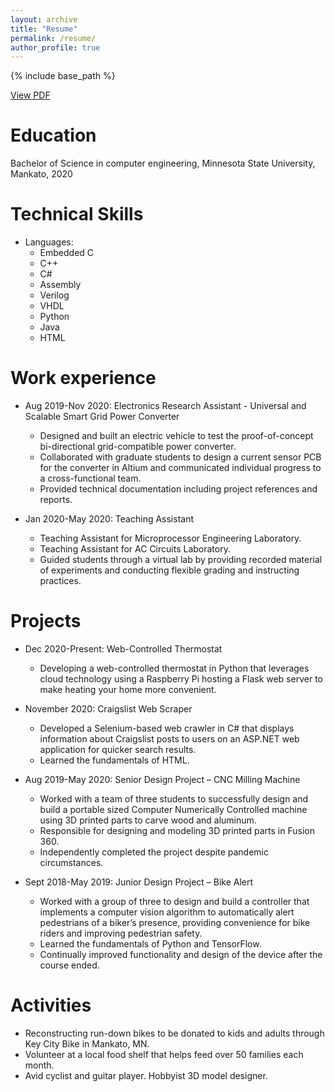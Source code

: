 ```yaml
---
layout: archive
title: "Resume"
permalink: /resume/
author_profile: true
---
```


{% include base_path %}

<a href="http://noahcoleman42.github.io/files/ncoleman_resume.pdf" target="_blank">View PDF</a>

Education
======
Bachelor of Science in computer engineering, Minnesota State University, Mankato, 2020

Technical Skills
======
* Languages:
  * Embedded C
  * C++
  * C#
  * Assembly
  * Verilog
  * VHDL
  * Python
  * Java
  * HTML

Work experience
======
* Aug 2019-Nov 2020: Electronics Research Assistant - Universal and Scalable Smart Grid Power Converter
  * Designed and built an electric vehicle to test the proof-of-concept bi-directional grid-compatible power converter.
  * Collaborated with graduate students to design a current sensor PCB for the converter in Altium and communicated individual progress to a cross-functional team.
  * Provided technical documentation including project references and reports.

* Jan 2020-May 2020: Teaching Assistant
  * Teaching Assistant for Microprocessor Engineering Laboratory.
  * Teaching Assistant for AC Circuits Laboratory.
  * Guided students through a virtual lab by providing recorded material of experiments and conducting flexible grading and instructing practices.

Projects
======
* Dec 2020-Present: Web-Controlled Thermostat
  * Developing a web-controlled thermostat in Python that leverages cloud technology using a Raspberry Pi hosting a Flask web server to make heating your home more convenient.

* November 2020: Craigslist Web Scraper
  * Developed a Selenium-based web crawler in C# that displays information about Craigslist posts to users on an ASP.NET web application for quicker search results.
  * Learned the fundamentals of HTML.

* Aug 2019-May 2020: Senior Design Project – CNC Milling Machine
  * Worked with a team of three students to successfully design and build a portable sized Computer Numerically Controlled machine using 3D printed parts to carve wood and aluminum.
  * Responsible for designing and modeling 3D printed parts in Fusion 360.
  * Independently completed the project despite pandemic circumstances.

* Sept 2018-May 2019: Junior Design Project – Bike Alert
  * Worked with a group of three to design and build a controller that implements a computer vision algorithm to automatically alert pedestrians of a biker’s presence, providing convenience for bike riders and improving pedestrian safety.
  * Learned the fundamentals of Python and TensorFlow.
  * Continually improved functionality and design of the device after the course ended.

Activities
======
*	Reconstructing run-down bikes to be donated to kids and adults through Key City Bike in Mankato, MN.
*	Volunteer at a local food shelf that helps feed over 50 families each month.
*	Avid cyclist and guitar player. Hobbyist 3D model designer.
